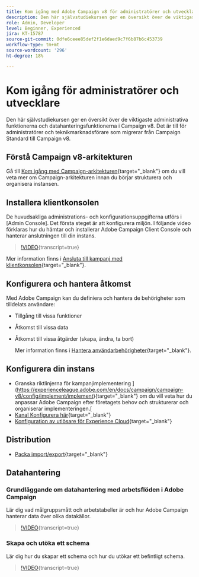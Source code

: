 ```yaml
---
title: Kom igång med Adobe Campaign v8 för administratörer och utvecklare.
description: Den här självstudiekursen ger en översikt över de viktigaste administrativa funktionerna och datahanteringsfunktionerna i Campaign v8. Det riktar sig till administratörer och den tekniska marknadsföraren som migrerar från Campaign Standard till Campaign v8.
role: Admin, Developer
level: Beginner, Experienced
jira: KT-15787
source-git-commit: 0dfe6ceee85def2f1e6daed9c7f6b87b6c453739
workflow-type: tm+mt
source-wordcount: '296'
ht-degree: 18%

---
```



# Kom igång för administratörer och utvecklare

Den här självstudiekursen ger en översikt över de viktigaste administrativa funktionerna och datahanteringsfunktionerna i Campaign v8. Det är till för administratörer och teknikmarknadsförare som migrerar från Campaign Standard till Campaign v8.

## Förstå Campaign v8-arkitekturen

Gå till [Kom igång med Campaign-arkitekturen](https://experienceleague.adobe.com/en/docs/campaign/campaign-v8/config/architecture/architecture){target="_blank"} om du vill veta mer om Campaign-arkitekturen innan du börjar strukturera och organisera instansen.


## Installera klientkonsolen

De huvudsakliga administrations- och konfigurationsuppgifterna utförs i [Admin Console]. Det första steget är att konfigurera miljön. I följande video förklaras hur du hämtar och installerar Adobe Campaign Client Console och hanterar anslutningen till din instans.

>[!VIDEO](https://video.tv.adobe.com/v/335375?quality=12&learn=on){transcript=true}

Mer information finns i [Ansluta till kampanj med klientkonsolen](https://experienceleague.adobe.com/en/docs/campaign/campaign-v8/new/connect){target="_blank"}.

## Konfigurera och hantera åtkomst

Med Adobe Campaign kan du definiera och hantera de behörigheter som tilldelats användare:

* Tillgång till vissa funktioner
* Åtkomst till vissa data
* Åtkomst till vissa åtgärder (skapa, ändra, ta bort)

  Mer information finns i [Hantera användarbehörigheter](https://experienceleague.adobe.com/en/docs/campaign/campaign-v8/admin/permissions/manage-permissions){target="_blank"}.

## Konfigurera din instans

* Granska riktlinjerna för kampanjimplementering ](https://experienceleague.adobe.com/en/docs/campaign/campaign-v8/config/implement/implement){target="_blank"} om du vill veta hur du anpassar Adobe Campaign efter företagets behov och strukturerar och organiserar implementeringen.[
* [Kanal Konfigurera här](https://experienceleague.adobe.com/en/docs/campaign/campaign-v8/send/push/push-data-collection){target="_blank"}
* [Konfiguration av utlösare för Experience Cloud](https://experienceleague.adobe.com/en/docs/campaign-classic/using/integrating-with-adobe-experience-cloud/experience-triggers/about-triggers){target="_blank"}

## Distribution

* [Packa import/export](https://experienceleague.adobe.com/en/docs/campaign/campaign-v8/developer/packages){target="_blank"}

## Datahantering

### Grundläggande om datahantering med arbetsflöden i Adobe Campaign

Lär dig vad målgruppsmått och arbetstabeller är och hur Adobe Campaign hanterar data över olika datakällor.

>[!VIDEO](https://video.tv.adobe.com/v/339992?quality=12&learn=on){transcript=true}


### Skapa och utöka ett schema

Lär dig hur du skapar ett schema och hur du utökar ett befintligt schema.

>[!VIDEO](https://video.tv.adobe.com/v/337939?quality=12&learn=on){transcript=true}

